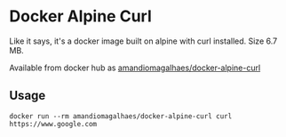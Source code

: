 # Docker Alpine Curl

Like it says, it's a docker image built on alpine with curl installed. Size 6.7 MB.

Available from docker hub as [amandiomagalhaes/docker-alpine-curl](https://hub.docker.com/r/amandiomagalhaes/docker-alpine-curl/)

## Usage

```docker run --rm amandiomagalhaes/docker-alpine-curl curl https://www.google.com```
